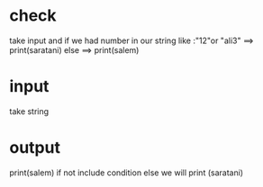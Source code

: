 # check
take input and if we had number in our string like :"12"or "ali3" ==> print(saratani)
else ==> print(salem)
# input
take string
# output
print(salem) if  not include condition 
else we will print (saratani)
